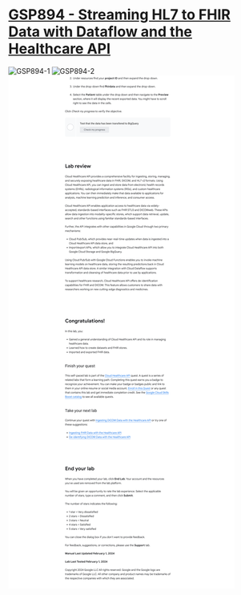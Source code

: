 # [GSP894 - Streaming HL7 to FHIR Data with Dataflow and the Healthcare API](https://www.cloudskillsboost.google/games/5130/labs/33482)

![GSP894-1](GSP894-1.png)
![GSP894-2](GSP894-2.png)
![GSP894-3](GSP894-3.png)
